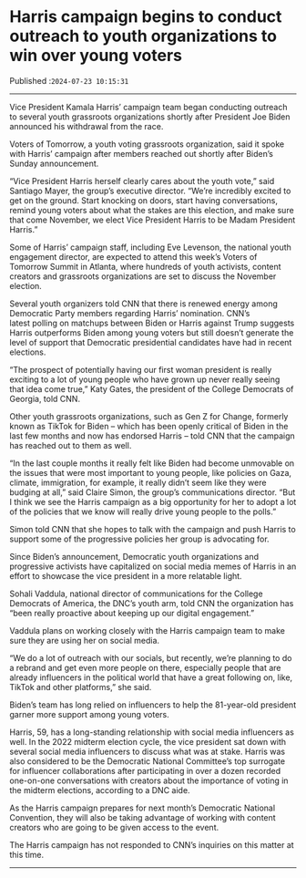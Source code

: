 # Harris campaign begins to conduct outreach to youth organizations to win over young voters

Published :`2024-07-23 10:15:31`

---

Vice President Kamala Harris’ campaign team began conducting outreach to several youth grassroots organizations shortly after President Joe Biden announced his withdrawal from the race.

Voters of Tomorrow, a youth voting grassroots organization, said it spoke with Harris’ campaign after members reached out shortly after Biden’s Sunday announcement.

“Vice President Harris herself clearly cares about the youth vote,” said Santiago Mayer, the group’s executive director. “We’re incredibly excited to get on the ground. Start knocking on doors, start having conversations, remind young voters about what the stakes are this election, and make sure that come November, we elect Vice President Harris to be Madam President Harris.”

Some of Harris’ campaign staff, including Eve Levenson, the national youth engagement director, are expected to attend this week’s Voters of Tomorrow Summit in Atlanta, where hundreds of youth activists, content creators and grassroots organizations are set to discuss the November election.

Several youth organizers told CNN that there is renewed energy among Democratic Party members regarding Harris’ nomination. CNN’s latest polling on matchups between Biden or Harris against Trump suggests Harris outperforms Biden among young voters but still doesn’t generate the level of support that Democratic presidential candidates have had in recent elections.

“The prospect of potentially having our first woman president is really exciting to a lot of young people who have grown up never really seeing that idea come true,” Katy Gates, the president of the College Democrats of Georgia, told CNN.

Other youth grassroots organizations, such as Gen Z for Change, formerly known as TikTok for Biden – which has been openly critical of Biden in the last few months and now has endorsed Harris – told CNN that the campaign has reached out to them as well.

“In the last couple months it really felt like Biden had become unmovable on the issues that were most important to young people, like policies on Gaza, climate, immigration, for example, it really didn’t seem like they were budging at all,” said Claire Simon, the group’s communications director. “But I think we see the Harris campaign as a big opportunity for her to adopt a lot of the policies that we know will really drive young people to the polls.”

Simon told CNN that she hopes to talk with the campaign and push Harris to support some of the progressive policies her group is advocating for.

Since Biden’s announcement, Democratic youth organizations and progressive activists have capitalized on social media memes of Harris in an effort to showcase the vice president in a more relatable light.

Sohali Vaddula, national director of communications for the College Democrats of America, the DNC’s youth arm, told CNN the organization has “been really proactive about keeping up our digital engagement.”

Vaddula plans on working closely with the Harris campaign team to make sure they are using her on social media.

“We do a lot of outreach with our socials, but recently, we’re planning to do a rebrand and get even more people on there, especially people that are already influencers in the political world that have a great following on, like, TikTok and other platforms,” she said.

Biden’s team has long relied on influencers to help the 81-year-old president garner more support among young voters.

Harris, 59, has a long-standing relationship with social media influencers as well. In the 2022 midterm election cycle, the vice president sat down with several social media influencers to discuss what was at stake. Harris was also considered to be the Democratic National Committee’s top surrogate for influencer collaborations after participating in over a dozen recorded one-on-one conversations with creators about the importance of voting in the midterm elections, according to a DNC aide.

As the Harris campaign prepares for next month’s Democratic National Convention, they will also be taking advantage of working with content creators who are going to be given access to the event.

The Harris campaign has not responded to CNN’s inquiries on this matter at this time.

---

